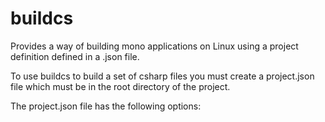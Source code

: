 # buildcs
Provides a way of building mono applications on Linux using a project definition defined in a .json file.

To use buildcs to build a set of csharp files you must create a project.json file which must be in the root directory of the project.

The project.json file has the following options:

